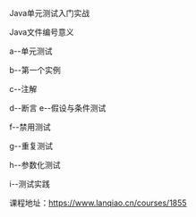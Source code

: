 Java单元测试入门实战

Java文件编号意义

a--单元测试

b--第一个实例

c--注解

d--断言
e--假设与条件测试

f--禁用测试

g--重复测试

h--参数化测试

i--测试实践

课程地址：https://www.lanqiao.cn/courses/1855